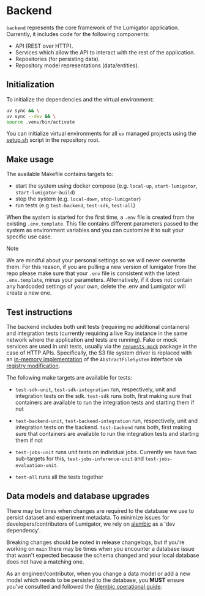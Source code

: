 # Backend

`backend` represents the core framework of the Lumigator application. Currently, it includes code
for the following components:

* API (REST over HTTP).
* Services which allow the API to interact with the rest of the application.
* Repositories (for persisting data).
* Repository model representations (data/entities).

## Initialization

To initialize the dependencies and the virtual environment:

```bash
uv sync && \
uv sync --dev && \
source .venv/bin/activate
```

You can initialize virtual environments for all `uv` managed projects using the
[setup.sh](../../setup.sh) script in the repository root.


## Make usage

The available Makefile contains targets to:

- start the system using docker compose (e.g. `local-up`, `start-lumigator`, `start-lumigator-build`)
- stop the system (e.g. `local-down`, `stop-lumigator`)
- run tests (e.g `test-backend`, `test-sdk`, `test-all`)

When the system is started for the first time, a `.env` file is created from the existing
`.env.template`. This file contains different parameters passed to the system as environment
variables and you can customize it to suit your specific use case.

> [!NOTE]
> We are mindful about your personal settings so we will never overwrite them. For this reason,
> if you are pulling a new version of lumigator from the repo please make sure that your `.env`
> file is consistent with the latest `.env.template`, minus your parameters.
Alternatively, if it does not contain any hardcoded settings of your own, delete the .env and Lumigator will create a new one.

## Test instructions

The backend includes both unit tests (requiring no additional containers) and integration
tests (currently requiring a live Ray instance in the same network where the application
and tests are running). Fake or mock services are used in unit tests, usually via the
[`requests-mock`](https://pypi.org/project/requests-mock/) package in the case of HTTP APIs.
Specifically, the S3 file system driver is replaced with an [in-memory implementation](https://filesystem-spec.readthedocs.io/en/latest/api.html#fsspec.implementations.memory.MemoryFileSystem)
of the `AbstractFileSystem` interface via [registry modification](https://filesystem-spec.readthedocs.io/en/latest/api.html#fsspec.registry.register_implementation).

The following make targets are available for tests:

- `test-sdk-unit`, `test-sdk-integration` run, respectively, unit and integration tests on the sdk.
`test-sdk` runs both, first making sure that containers are available to run the integration tests
and starting them if not

- `test-backend-unit`, `test-backend-integration` run, respectively, unit and integration tests on the backend.
`test-backend` runs both, first making sure that containers are available to run the integration tests
and starting them if not

- `test-jobs-unit` runs unit tests on individual jobs. Currently we have two sub-targets for this,
`test-jobs-inference-unit` and `test-jobs-evaluation-unit`.

- `test-all` runs all the tests together

## Data models and database upgrades

There may be times when changes are required to the database we use to persist dataset and
experiment metadata. To minimize issues for developers/contributors of Lumigator, we rely on
[alembic](https://alembic.sqlalchemy.org/en/latest/) as a 'dev dependency'.

Breaking changes should be noted in release changelogs, but if you're working on `main` there may be
times when you encounter a database issue that wasn't expected because the schema changed and your
local database does not have a matching one.

As an engineer/contributor, when you change a data model or add a new model which needs to be
persisted to the database, you **MUST** ensure you've consulted and followed the
[Alembic operational guide](https://mozilla-ai.github.io/lumigator/operations-guide/alembic.html).
